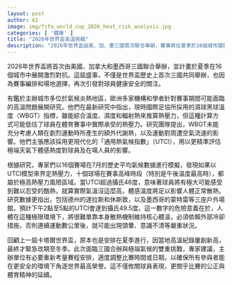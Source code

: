 ```yaml
---
layout: post
author: AI
image: img/fifa_world_cup_2026_heat_risk_analysis.jpg
categories: [ '健康' ]
title: "2026年世界盃高溫挑戰"
description: "2026年世界盃由美、加、墨三國首次聯合舉辦，賽事將在夏季於16個城市展開。歐洲專家提出，傳統WBGT指標恐低估球員實際熱壓力，建議改用UTCI以更準確衡量體感高溫。模擬顯示，多個主場館午後UTCI將突破攝氏49度，嚴重威脅球員健康。專家呼籲需檢討賽事時間安排，確保比賽安全與公平。"
---
```

2026年世界盃將首次由美國、加拿大和墨西哥三國聯合舉辦，並計畫於夏季在16個城市中展開激烈對抗。這屆盛事，不僅是世界盃歷史上首次三國共同舉辦，也因為賽事編排和場地選擇，再次引發對球員健康安全的關注。

有鑑於主辦城市多位於氣候炎熱地區，歐洲多家機構和學者針對賽事期間可能面臨的高溫問題展開研究。他們在最新研究中指出，現時國際足協所採用的濕球黑球溫度（WBGT）指標，雖能綜合溫度、濕度和輻射熱來推算熱壓力，但這種計算方式可能低估了球員在體育賽事中實際承受的熱壓力。研究團隊提出，WBGT未能充分考慮人類在劇烈運動時所產生的額外代謝熱，以及運動對周遭空氣流速的影響。他們主張應該採用更現代化的「通用熱氣候指數」（UTCI），用以更精準評估極端天氣下體感熱度對球員及在場人員的影響。

根據研究，專家們以16個賽場在7月的歷史平均氣候數據進行模擬，發現如果以UTCI模型來界定熱壓力，十個球場在賽事高峰時段（特別是午後溫度最高時），都屬於極高熱壓力風險區域。當UTCI超過攝氏46度，意味著球員將有極大可能感受到難以忍受的酷熱，就算實際氣溫沒這麼高，體感溫度將足以影響人體正常散熱。研究數據更指出，包括德州的達拉斯和休斯敦，以及墨西哥的蒙特雷等三座戶外場館，預計下午2點至5點的UTCI會達到攝氏49.5度。這一數字的危險意義在於，人體在這種極限環境下，將很難單靠本身散熱機制維持核心體溫，必須依賴外部冷卻措施，否則連續運動數公里後，就可能出現頭暈、意識不清等嚴重狀況。

回顧上一屆卡塔爾世界盃，原本也是安排在夏季進行，因當地高溫紀錄屢創新高，最終才緊急改期至冬季。此次面臨三國合辦與極端氣候的雙重挑戰，專家建議，主辦單位有必要重新考量賽程安排，適度調整比賽時間或日期，以確保所有參與者能在更安全的環境下角逐世界最高榮譽。這不僅攸關球員表現，更關乎比賽的公正與體育精神的延續。